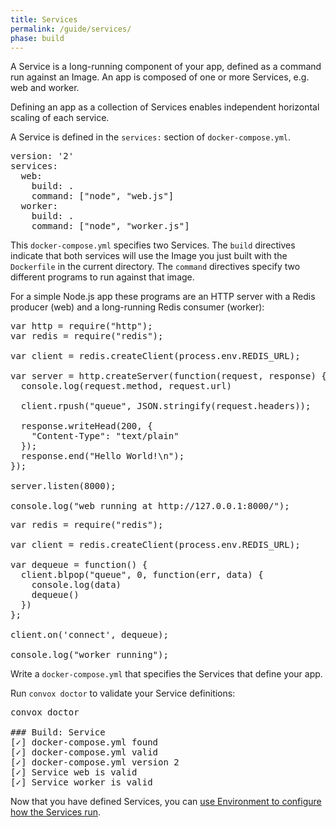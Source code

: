 ```yaml
---
title: Services
permalink: /guide/services/
phase: build
---
```


A Service is a long-running component of your app, defined as a command run against an Image. An app is composed of one or more Services, e.g. web and worker.

Defining an app as a collection of Services enables independent horizontal scaling of each service.

A Service is defined in the `services:` section of `docker-compose.yml`.

<pre class="file yaml" title="docker-compose.yml">
version: '2'
services:
  web:
    build: .
    command: ["node", "web.js"]
  worker:
    build: .
    command: ["node", "worker.js"]
</pre>

This `docker-compose.yml` specifies two Services. The `build` directives indicate that both services will use the Image you just built with the `Dockerfile` in the current directory. The `command` directives specify two different programs to run against that image.

For a simple Node.js app these programs are an HTTP server with a Redis producer (web) and a long-running Redis consumer (worker):

<pre class="file js" title="web.js">
var http = require("http");
var redis = require("redis");

var client = redis.createClient(process.env.REDIS_URL);

var server = http.createServer(function(request, response) {
  console.log(request.method, request.url)

  client.rpush("queue", JSON.stringify(request.headers));

  response.writeHead(200, {
    "Content-Type": "text/plain"
  });
  response.end("Hello World!\n");
});

server.listen(8000);

console.log("web running at http://127.0.0.1:8000/");
</pre>

<pre class="file js" title="worker.js">
var redis = require("redis");

var client = redis.createClient(process.env.REDIS_URL);

var dequeue = function() {
  client.blpop("queue", 0, function(err, data) {
    console.log(data)
    dequeue()
  })
};

client.on('connect', dequeue);

console.log("worker running");
</pre>

Write a `docker-compose.yml` that specifies the Services that define your app.

Run `convox doctor` to validate your Service definitions:

<pre class="terminal">
<span class="command">convox doctor</span>

### Build: Service
[<span class="pass">✓</span>] docker-compose.yml found
[<span class="pass">✓</span>] docker-compose.yml valid
[<span class="pass">✓</span>] docker-compose.yml version 2
[<span class="pass">✓</span>] Service <span class="service">web</span> is valid
[<span class="pass">✓</span>] Service <span class="service">worker</span> is valid
</pre>

Now that you have defined Services, you can [use Environment to configure how the Services run](/guide/environment/).
